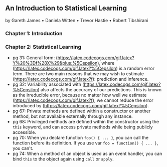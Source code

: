## An Introduction to Statistical Learning

by Gareth James • Daniela Witten • Trevor Hastie • Robert Tibshirani

### Chapter 1: Introduction

### Chapter 2: Statistical Learning
* pg 31: General form: (https://latex.codecogs.com/gif.latex?Y%20%3Df%28X%29&plus;%5Cepsilon), where (https://latex.codecogs.com/gif.latex?%5Cepsilon) is a random error term. There are two main reasons that we may wish to estimate (https://latex.codecogs.com/gif.latex?f): prediction and inference.
* pg 32: Variability associated with (https://latex.codecogs.com/gif.latex?%5Cepsilon) also affects the accuracy of our predictions. This is known as the irreducible error, because no matter how well we estimate (https://latex.codecogs.com/gif.latex?f), we cannot reduce the error introduced by (https://latex.codecogs.com/gif.latex?%5Cepsilon).
* pg 67: Private methods are defined within a constructor or another method, but not available externally through any instance.
* pg 68: Privileged methods are defined within the constructor using the `this` keyword, and can access private methods while being publicly accessible.
* pg 70: When you declare function `foo() { ... }`, you can call the function before its definition. If you use var `foo = function() { ... }`, you can't.
* pg 74: When a method of an object is used as an event handler, you can bind `this` to the object again using `call` or `apply`.
